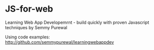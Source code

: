 # JS-for-web
Learning Web App Developemrnt - build quickly with proven Javascript techniques by Semmy Purewal

Using code examples: http://github.com/semmypurewal/learningwebappdev
